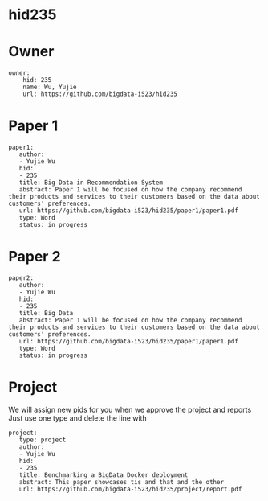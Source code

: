 # hid235

# Owner

```
owner:
    hid: 235
    name: Wu, Yujie
    url: https://github.com/bigdata-i523/hid235
```


# Paper 1

```
paper1:
   author: 
   - Yujie Wu
   hid:
   - 235
   title: Big Data in Recommendation System
   abstract: Paper 1 will be focused on how the company recommend their products and services to their customers based on the data about customers' preferences. 
   url: https://github.com/bigdata-i523/hid235/paper1/paper1.pdf 
   type: Word
   status: in progress
```
   
# Paper 2

```
paper2:
   author: 
   - Yujie Wu
   hid:
   - 235
   title: Big Data 
   abstract: Paper 1 will be focused on how the company recommend their products and services to their customers based on the data about customers' preferences. 
   url: https://github.com/bigdata-i523/hid235/paper1/paper1.pdf 
   type: Word
   status: in progress
```

# Project 

We will assign new pids for you when we approve the project and reports   
Just use one type and delete the line with 

```
project:
   type: project
   author: 
   - Yujie Wu
   hid:
   - 235
   title: Benchmarking a BigData Docker deployment
   abstract: This paper showcases tis and that and the other 
   url: https://github.com/bigdata-i523/hid235/project/report.pdf
```
   
